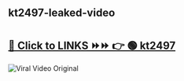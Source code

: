 
 ## kt2497-leaked-video 

# <h2><a href="https://clipsfans.com/kt2497&ref=git">🔗 Click to LINKS ⏩⏩ 👉 🟢 kt2497 </a></h2>

<a href="https://clipsfans.com/kt2497&ref=git" rel="nofollow" data-target="animated-image.originalLink"><img src="https://i.ibb.co.com/xMMVF88/686577567.gif" alt="Viral Video Original" style="max-width: 100%; display: inline-block;" data-target="animated-image.originalImage"></a>
